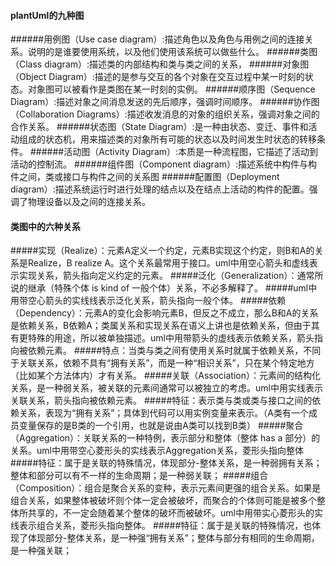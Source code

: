 #### plantUml的九种图
######用例图（Use case diagram）:描述角色以及角色与用例之间的连接关系。说明的是谁要使用系统，以及他们使用该系统可以做些什么。
######类图（Class diagram）:描述类的内部结构和类与类之间的关系，
######对象图（Object Diagram）:描述的是参与交互的各个对象在交互过程中某一时刻的状态。对象图可以被看作是类图在某一时刻的实例。
######顺序图（Sequence Diagram）:描述对象之间消息发送的先后顺序，强调时间顺序。
######协作图（Collaboration Diagrams）:描述收发消息的对象的组织关系，强调对象之间的合作关系。
######状态图（State Diagram）:是一种由状态、变迁、事件和活动组成的状态机，用来描述类的对象所有可能的状态以及时间发生时状态的转移条件。
######活动图（Activity Diagram）:本质是一种流程图，它描述了活动到活动的控制流。
######组件图（Component diagram）:描述系统中构件与构件之间，类或接口与构件之间的关系图
######配置图（Deployment diagram）:描述系统运行时进行处理的结点以及在结点上活动的构件的配置。强调了物理设备以及之间的连接关系。
#### 类图中的六种关系
#####实现（Realize）：元素A定义一个约定，元素B实现这个约定，则B和A的关系是Realize，B realize A。这个关系最常用于接口。uml中用空心箭头和虚线表示实现关系，箭头指向定义约定的元素。
#####泛化（Generalization）：通常所说的继承（特殊个体 is kind of 一般个体）关系，不必多解释了。
#####uml中用带空心箭头的实线线表示泛化关系，箭头指向一般个体。
#####依赖（Dependency）：元素A的变化会影响元素B，但反之不成立，那么B和A的关系是依赖关系，B依赖A；类属关系和实现关系在语义上讲也是依赖关系，但由于其有更特殊的用途，所以被单独描述。uml中用带箭头的虚线表示依赖关系，箭头指向被依赖元素。
#####特点：当类与类之间有使用关系时就属于依赖关系，不同于关联关系，依赖不具有“拥有关系”，而是一种“相识关系”，只在某个特定地方（比如某个方法体内）才有关系。
#####关联（Association）：元素间的结构化关系，是一种弱关系，被关联的元素间通常可以被独立的考虑。uml中用实线表示关联关系，箭头指向被依赖元素。
#####特征：表示类与类或类与接口之间的依赖关系，表现为“拥有关系”；具体到代码可以用实例变量来表示。（A类有一个成员变量保存的是B类的一个引用，也就是说由A类可以找到B类）
#####聚合（Aggregation）：关联关系的一种特例，表示部分和整体（整体 has a 部分）的关系。uml中用带空心菱形头的实线表示Aggregation关系，菱形头指向整体
#####特征：属于是关联的特殊情况，体现部分-整体关系，是一种弱拥有关系；整体和部分可以有不一样的生命周期；是一种弱关联；
#####组合（Composition）：组合是聚合关系的变种，表示元素间更强的组合关系。如果是组合关系，如果整体被破坏则个体一定会被破坏，而聚合的个体则可能是被多个整体所共享的，不一定会随着某个整体的破坏而被破坏。uml中用带实心菱形头的实线表示组合关系，菱形头指向整体。
#####特征：属于是关联的特殊情况，也体现了体现部分-整体关系，是一种强“拥有关系”；整体与部分有相同的生命周期，是一种强关联；